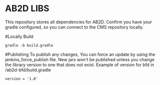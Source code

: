 # AB2D LIBS

This repository stores all dependencies for AB2D.
Confirm you have your gradle configured, so you can connect to the CMS repository locally. 

#Locally Build
```
gradle -b build.gradle
```

#Publishing
To publish any changes, You can force an update by using the jenkins_force_publish file.
New jars won't be published unless you change the library version to one that does not exist. 
Example of version for bfd in /ab2d-bfd/build.gradle
```
version = '1.0'
```

